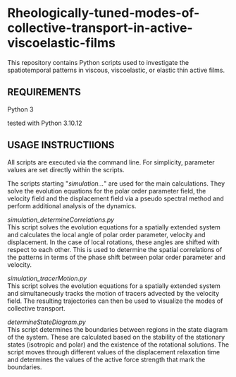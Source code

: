 # Rheologically-tuned-modes-of-collective-transport-in-active-viscoelastic-films
This repository contains Python scripts used to investigate the spatiotemporal patterns in viscous, viscoelastic, or elastic thin active films. 

<h2>REQUIREMENTS</h2>

Python 3

tested with Python 3.10.12


<h2>USAGE INSTRUCTIIONS</h2>

All scripts are executed via the command line. For simplicity, parameter values are set directly within the scripts.

The scripts starting "*simulation...*" are used for the main calculations. They solve the evolution equations for the polar order parameter field, the velocity field and the displacement field via a pseudo spectral method and perform additional analysis of the dynamics.

*simulation_determineCorrelations.py* <br>
This script solves the evolution equations for a spatially extended system and calculates the local angle of polar order parameter, velocity and displacement. In the case of local rotations, these angles are shifted with respect to each other. This is used to determine the spatial correlations of the patterns in terms of the phase shift between polar order parameter and velocity.

*simulation_tracerMotion.py* <br>
This script solves the evolution equations for a spatially extended system and simultaneously tracks the motion of tracers advected by the velocity field. The resulting trajectories can then be used to visualize the modes of collective transport.

*determineStateDiagram.py* <br>
This script determines the boundaries between regions in the state diagram of the system. These are calculated based on the stability of the stationary states (isotropic and polar) and the existence of the rotational solutions. The script moves through different values of the displacement relaxation time and determines the values of the active force strength that mark the boundaries.

